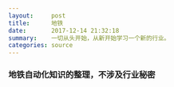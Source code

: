 ```yaml
---
layout:     post
title:      地铁
date:       2017-12-14 21:32:18
summary:    一切从头开始，从新开始学习一个新的行业。
categories: source
---
```



###  地铁自动化知识的整理，不涉及行业秘密

#####  